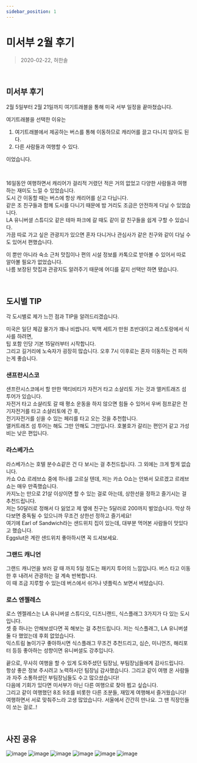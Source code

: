 ```yaml
---
sidebar_position: 1
---
```

# 미서부 2월 후기

> 2020-02-22, 허한솔

<br/>

## 미서부 후기

2월 5일부터 2월 21일까지 여기트래블을 통해 미국 서부 일정을 끝마쳤습니다.

여기트래블을 선택한 이유는
1. 여기트래블에서 제공하는 버스를 통해 이동하므로 캐리어를 끌고 다니지 않아도 된다.
2. 다른 사람들과 여행할 수 있다.

이었습니다. 

<br/>

16일동안 여행하면서 캐리어가 걸리적 거렸던 적은 거의 없었고 다양한 사람들과 여행하는 재미도 느낄 수 있었습니다.  
도시 간 이동할 때는 버스에 항상 캐리어를 싣고 다닙니다.  
같은 조 친구들과 함께 도시를 다니기 때문에 밤 거리도 조금은 안전하게 다닐 수 있었습니다.  
LA 유니버셜 스튜디오 같은 테마 파크에 갈 때도 같이 갈 친구들을 쉽게 구할 수 있습니다.  
가끔 따로 가고 싶은 관광지가 있으면 혼자 다니거나 관심사가 같은 친구와 같이 다닐 수도 있어서 편했습니다.

이 뿐만 아니라 숙소 근처 맛집이나 편의 시설 정보를 카톡으로 받아볼 수 있어서 따로 알아볼 필요가 없었습니다.  
나름 보장된 맛집과 관광지도 알려주기 때문에 어디를 갈지 선택만 하면 됐습니다.

<br/>

## 도시별 TIP

각 도시별로 제가 느낀 점과 TIP을 알려드리겠습니다.

미국은 일단 체감 물가가 꽤나 비쌉니다. 빅맥 세트가 만원 초반대이고 레스토랑에서 식사를 하려면,  
팁 포함 인당 기본 15달러부터 시작합니다.  
그리고 길거리에 노숙자가 굉장히 많습니다. 오후 7시 이후로는 혼자 이동하는 건 피하는게 좋습니다.

### 샌프란시스코

샌프란시스코에서 할 만한 액티비티가 자전거 타고 소샬리토 가는 것과 앨커트래즈 섬 투어가 있습니다.  
자전거 타고 소샬리토 갈 때 평소 운동을 하지 않으면 힘들 수 있어서 우버 점프같은 전기자전거를 타고 소샬리토에 간 후,  
전기자전거를 싣을 수 있는 페리를 타고 오는 것을 추천합니다.  
앨커트래즈 섬 투어는 해도 그만 안해도 그만입니다. 호불호가 갈리는 편인거 같고 가성비는 낮은 편입니다.

### 라스베가스 

라스베가스는 호텔 분수쇼같은 건 다 보시는 걸 추천드립니다. 그 외에는 크게 할게 없습니다.  
카쇼 O쇼 르레브쇼 중에 하나를 고르실 텐데, 저는 카쇼 O쇼는 안봐서 모르겠고 르레브쇼는 매우 만족했습니다.  
카지노는 만으로 21살 이상이면 할 수 있는 걸로 아는데, 상한선을 정하고 즐기시는 걸 추천드립니다.  
저는 50달러로 정해서 다 잃었고 제 옆에 친구는 5달러로 200까지 벌었습니다. 막상 하다보면 중독될 수 있으니까 무조건 상한선 정하고 즐기세요!  
여기에 Earl of Sandwich라는 샌드위치 집이 있는데, 대부분 먹어본 사람들이 맛있다고 했습니다.  
Eggslut은 계란 샌드위치 좋아하시면 꼭 드셔보세요.

### 그랜드 캐니언

그랜드 캐니언을 보러 갈 때 까지 5일 정도는 패키지 투어의 느낌입니다. 버스 타고 이동한 후 내려서 관광하는 걸 계속 반복합니다.  
이 때 조금 지루할 수 있는데 버스에서 쉬거나 넷플릭스 보면서 버텼습니다.

### 로스 엔젤레스

로스 엔젤레스는 LA 유니버셜 스튜디오, 디즈니랜드, 식스플래그 3가지가 다 있는 도시입니다.  
셋 중 하나는 안해보셨다면 꼭 해보는 걸 추천드립니다. 저는 식스플래그, LA 유니버셜 둘 다 했었는데 후회 없었습니다.  
익스트림 놀이기구 좋아하시면 식스플래그 무조건 추천드리고, 심슨, 미니언즈, 해리포터 등등 좋아하는 성향이면 유니버셜도 강추입니다.

끝으로, 무사히 여행을 할 수 있게 도와주셨던 팀장님, 부팀장님들에게 감사드립니다.  
항상 좋은 정보 주시려고 노력하시던 팀장님 감사했습니다. 그리고 같이 여행 온 사람들과 자주 소통하셨던 부팀장님들도 수고 많으셨습니다!  
다음에 기회가 있다면 미서부가 아닌 다른 여행으로 찾아 뵙고 싶습니다.  
그리고 같이 여행했던 8조 9조를 비롯한 다른 조분들, 재밌게 여행해서 즐거웠습니다! 여행하면서 서로 맞춰주느라 고생 많았습니다. 서울에서 간간히 만나요. 그 땐 직장인들이 쏘는 걸로..! 

<br/>

## 사진 공유

![image](https://github.com/Kioding/kio_page/assets/65153742/ff81cf98-4ec7-4d96-88bb-8f589d0d633d)
![image](https://github.com/Kioding/kio_page/assets/65153742/78f1f305-0b39-4bcd-b626-41a5540cd99b)
![image](https://github.com/Kioding/kio_page/assets/65153742/ac10638d-02ac-42e9-b192-9cf2abbf1052)
![image](https://github.com/Kioding/kio_page/assets/65153742/f42ffa59-83a4-4a6c-a1d0-6ff7b4a45e5c)
![image](https://github.com/Kioding/kio_page/assets/65153742/08624c38-7f28-43db-a2ed-33d9feabfc6e)
![image](https://github.com/Kioding/kio_page/assets/65153742/55d63223-2f91-4790-bafe-4ae7470cda35)


